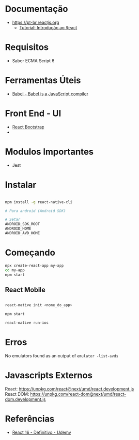 
# Documentação

- https://pt-br.reactjs.org
  - [Tutorial: Introdução ao React](https://pt-br.reactjs.org/tutorial/tutorial.html)


# Requisitos

- Saber ECMA Script 6 


# Ferramentas Úteis

- [Babel - Babel is a JavaScript compiler](https://babeljs.io/repl/#?browsers=defaults%2C%20not%20ie%2011%2C%20not%20ie_mob%2011&build=&builtIns=false&spec=false&loose=false&code_lz=MYewdgzgLgBApgGzgWzmWBeGAeAFgRgD4AJRBEAGhgHcQAnBAEwEJsB6AwgbgChRJY_KAEMAlmDh0YWRiGABXVOgB0AczhQAokiVQAQgE8AkowAUAcjogQUcwEpeAJTjDgUACIB5ALLK6aRklTRBQ0KCohMQk6Bx4gA&debug=false&forceAllTransforms=false&shippedProposals=false&circleciRepo=&evaluate=false&fileSize=false&timeTravel=false&sourceType=module&lineWrap=true&presets=react&prettier=false&targets=&version=7.12.12&externalPlugins=)


# Front End - UI

- [React Bootstrap](https://react-bootstrap.github.io/getting-started/introduction)
- 



# Modulos Importantes

- Jest


# Instalar

```sh

npm install -g react-native-cli

# Para android (Android SDK)

# Setar 
ANDROID_SDK_ROOT
ANDROID_HOME
ANDROID_AVD_HOME

```


# Começando

```sh
npx create-react-app my-app
cd my-app
npm start
```

## React Mobile

```sh

react-native init <nome_do_app>

npm start

react-native run-ios

```


# Erros 

No emulators found as an output of `emulator -list-avds`



# Javascripts Externos

React: https://unpkg.com/react@next/umd/react.development.js  
React DOM: https://unpkg.com/react-dom@next/umd/react-dom.development.js



# Referências

* [React 16 - Definitivo - Udemy](https://www.udemy.com/share/101zVuAkMceF9XQXg=/)